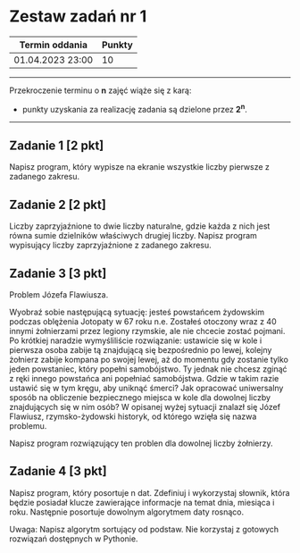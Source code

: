 # Zestaw zadań nr 1

| Termin oddania | Punkty     |
|----------------|:-----------|
|    01.04.2023 23:00 |   10        |

--- 
Przekroczenie terminu o **n** zajęć wiąże się z karą:
- punkty uzyskania za realizację zadania są dzielone przez **2<sup>n</sup>**.

--- 

## Zadanie 1 [2 pkt]
Napisz program, który wypisze na ekranie wszystkie liczby pierwsze z zadanego zakresu.

## Zadanie 2 [2 pkt]
Liczby zaprzyjaźnione to dwie liczby naturalne, gdzie każda z nich jest równa sumie dzielników właściwych drugiej liczby. 
Napisz program wypisujący liczby zaprzyjaźnione z zadanego zakresu.

## Zadanie 3 [3 pkt]
Problem Józefa Flawiusza. 

Wyobraź sobie następującą sytuację: jesteś powstańcem żydowskim podczas oblężenia Jotopaty w 67 roku n.e. 
Zostałeś otoczony wraz z 40 innymi żołnierzami przez legiony rzymskie, ale nie chcecie zostać pojmani. 
Po krótkiej naradzie wymyśliliście rozwiązanie: ustawicie się w kole i pierwsza osoba zabije tą znajdującą się bezpośrednio po lewej, 
kolejny żołnierz zabije kompana po swojej lewej, aż do momentu gdy zostanie tylko jeden powstaniec, który popełni samobójstwo. 
Ty jednak nie chcesz zginąć z ręki innego powstańca ani popełniać samobójstwa. 
Gdzie w takim razie ustawić się w tym kręgu, aby uniknąć śmerci? 
Jak opracować uniwersalny sposób na obliczenie bezpiecznego miejsca w kole dla dowolnej liczby znajdujących się w nim osób? 
W opisanej wyżej sytuacji znalazł się Józef Flawiusz, rzymsko-żydowski historyk, od którego wzięła się nazwa problemu.

Napisz program rozwiązujący ten problen dla dowolnej liczby żołnierzy.

## Zadanie 4 [3 pkt]
Napisz program, który posortuje n dat. 
Zdefiniuj i wykorzystaj słownik, która będzie posiadał klucze zawierające informacje na temat dnia, miesiąca i roku. 
Następnie posortuje dowolnym algorytmem daty rosnąco.

Uwaga: Napisz algorytm sortujący od podstaw. Nie korzystaj z gotowych rozwiązań dostępnych w Pythonie.


